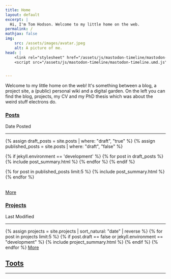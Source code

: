 ```yaml
---
title: Home
layout: default
excerpt: |
  Hi, I'm Tom Hodson. Welcome to my little home on the web.
permalink: /
mathjax: false
img:
    src: /assets/images/avatar.jpeg
    alt: A picture of me.
head: |
    <link rel="stylesheet" href="/assets/js/mastodon-timeline/mastodon-timeline.min.css">
    <script src="/assets/js/mastodon-timeline/mastodon-timeline.umd.js"></script>


---
```

Welcome to my little home on the web! It's something between a blog, a project site, a (public) personal wiki and a digital garden. On the left you can find the blog, projects, my CV and my PhD thesis which was about the weird stuff electrons do.

<section class = "highlights">

<section class="title-date-container">
    <h1 class = "highlights"><a href = "/blog/" class="heading">Posts</a></h1>
    <span class="dt-label">Date Posted</span>
</section>

<hr class="heading">

{% assign draft_posts = site.posts | where: "draft", "true" %}
{% assign published_posts = site.posts | where: "draft", "false" %}

{% if jekyll.environment == 'development' %}
{% for post in draft_posts %}
{% include post_summary.html %}
{% endfor %}
{% endif %}

{% for post in published_posts limit:5 %}
{% include post_summary.html %}
{% endfor %}

<br>
<a href = "/blog/" class = "highlights-more">More</a>
</section>

<section class = "highlights">

<section class="title-date-container">
    <h1 class = "highlights"><a href = "/projects/" class = "heading">Projects</a></h1>
    <span class="dt-label">Last Modified</span>
</section>
<hr class="heading">
{% assign projects = site.projects | sort_natural: "date" | reverse %}
{% for post in projects limit:5 %}
{% if post.draft == false or jekyll.environment == "development" %}
{% include project_summary.html %}
{% endif %}
{% endfor %}
<a href = "/projects/" class = "highlights-more">More</a>
</section>

<section class = "highlights">
<h1 class = "highlights"><a href = "https://tech.lgbt/@Tomhodson" class = "heading">Toots</a></h1>
<hr class="heading">
<div id="mt-container" class="mt-container">
  <div class="mt-body" role="feed">
    <div class="mt-loading-spinner"></div>
  </div>
</div>
</section>

<script type="module">
const myTimeline = new MastodonTimeline.Init({
  instanceUrl: "https://tech.lgbt",
  timelineType: "profile",
  userId: "109290417826726461",
  profileName: "@TomHodson",
  maxNbPostFetch: "30",
  maxNbPostShow: "5",
  hideReblog: true,
  hideReplies: true,
  hideCounterBar: true,
  disableCarousel: true,
  btnReload: "",
  btnSeeMore: "",
});

</script>